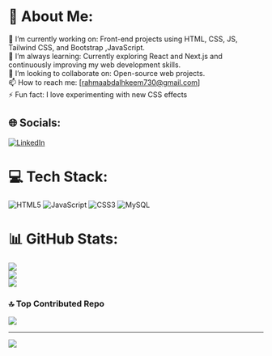 # 💫 About Me:
🔭 I’m currently working on: Front-end projects using HTML, CSS, JS, Tailwind CSS, and Bootstrap ,JavaScript.<br>🌱 I’m always learning: Currently exploring React and Next.js and continuously improving my web development skills.<br>👯 I’m looking to collaborate on: Open-source web projects.<br>📫 How to reach me: [rahmaabdalhkeem730@gmail.com]<br>⚡ Fun fact: I love experimenting with new CSS effects


## 🌐 Socials:
[![LinkedIn](https://img.shields.io/badge/LinkedIn-%230077B5.svg?logo=linkedin&logoColor=white)](https://linkedin.com/in/https://www.linkedin.com/in/rahma-abd-alhakeem-0167882a5/) 

# 💻 Tech Stack:
![HTML5](https://img.shields.io/badge/html5-%23E34F26.svg?style=plastic&logo=html5&logoColor=white) ![JavaScript](https://img.shields.io/badge/javascript-%23323330.svg?style=plastic&logo=javascript&logoColor=%23F7DF1E) ![CSS3](https://img.shields.io/badge/css3-%231572B6.svg?style=plastic&logo=css3&logoColor=white) ![MySQL](https://img.shields.io/badge/mysql-4479A1.svg?style=plastic&logo=mysql&logoColor=white)
# 📊 GitHub Stats:
![](https://github-readme-stats.vercel.app/api?username=RahmaAbdalhakeem&theme=aura&hide_border=false&include_all_commits=false&count_private=false)<br/>
![](https://nirzak-streak-stats.vercel.app/?user=RahmaAbdalhakeem&theme=aura&hide_border=false)<br/>
![](https://github-readme-stats.vercel.app/api/top-langs/?username=RahmaAbdalhakeem&theme=aura&hide_border=false&include_all_commits=false&count_private=false&layout=compact)

### 🔝 Top Contributed Repo
![](https://github-contributor-stats.vercel.app/api?username=RahmaAbdalhakeem&limit=5&theme=dark&combine_all_yearly_contributions=true)

---
[![](https://visitcount.itsvg.in/api?id=RahmaAbdalhakeem&icon=0&color=0)](https://visitcount.itsvg.in)

<!-- Proudly created with GPRM ( https://gprm.itsvg.in ) -->
